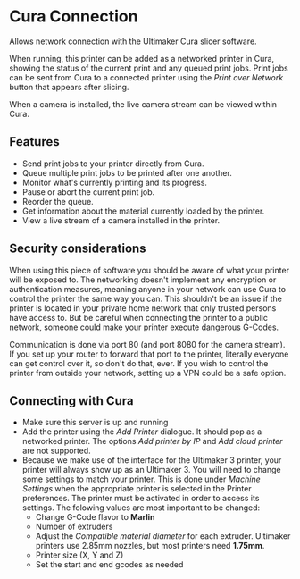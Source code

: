 # Cura Connection

Allows network connection with the Ultimaker Cura slicer
software.

When running, this printer can be added as a networked printer in Cura, showing
the status of the current print and any queued print jobs. Print jobs can be
sent from Cura to a connected printer using the _Print over Network_ button that
appears after slicing.

When a camera is installed, the live camera stream can be viewed within Cura.


## Features

* Send print jobs to your printer directly from Cura.
* Queue multiple print jobs to be printed after one another.
* Monitor what's currently printing and its progress.
* Pause or abort the current print job.
* Reorder the queue.
* Get information about the material currently loaded by the printer.
* View a live stream of a camera installed in the printer.


## Security considerations

When using this piece of software you should be aware of what your printer will
be exposed to. The networking doesn't implement any encryption or
authentication measures, meaning anyone in your network can use Cura to control
the printer the same way you can. This shouldn't be an issue if the printer is
located in your private home network that only trusted persons have access to.
But be careful when connecting the printer to a public network, someone could
make your printer execute dangerous G-Codes.

Communication is done via port 80 (and port 8080 for the camera stream). If you
set up your router to forward that port to the printer, literally everyone can
get control over it, so don't do that, ever. If you wish to control the printer
from outside your network, setting up a VPN could be a safe option.


## Connecting with Cura

* Make sure this server is up and running
* Add the printer using the _Add Printer_ dialogue. It should pop as a
  networked printer. The options _Add printer by IP_ and _Add cloud printer_
  are not supported.
* Because we make use of the interface for the Ultimaker 3 printer, your
  printer will always show up as an Ultimaker 3. You will need to change
  some settings to match your printer. This is done under _Machine Settings_
  when the appropriate printer is selected in the Printer preferences. The
  printer must be activated in order to access its settings. The folowing
  values are most important to be changed:
    * Change G-Code flavor to **Marlin**
    * Number of extruders
    * Adjust the _Compatible material diameter_ for each extruder. Ultimaker
      printers use 2.85mm nozzles, but most printers need **1.75mm**.
    * Printer size (X, Y and Z)
    * Set the start and end gcodes as needed
